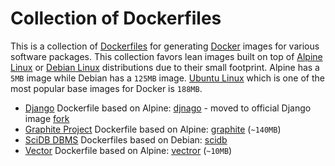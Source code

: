 # Collection of Dockerfiles

This is a collection of [Dockerfiles](https://docs.docker.com/engine/reference/builder/) for generating [Docker](https://docs.docker.com/) images for various software packages. This collection favors lean images built on top of [Alpine Linux](http://alpinelinux.org/) or [Debian Linux](https://www.debian.org/) distributions due to their small footprint. Alpine has a `5MB` image while Debian has a `125MB` image. [Ubuntu Linux](http://www.ubuntu.com/) which is one of the most popular base images for Docker is `188MB`.

   * [Django](https://www.djangoproject.com/) Dockerfile based on Alpine: [djnago]() - moved to official Django image [fork](https://github.com/rvernica/docker-django)
   * [Graphite Project](https://github.com/graphite-project) Dockerfile based on Alpine: [graphite]() (`~140MB`)
   * [SciDB DBMS](http://www.paradigm4.com/) Dockerfiles based on Debian: [scidb]()
   * [Vector](http://vectoross.io/) Dockerfile based on Alpine: [vectror]() (`~10MB`)
